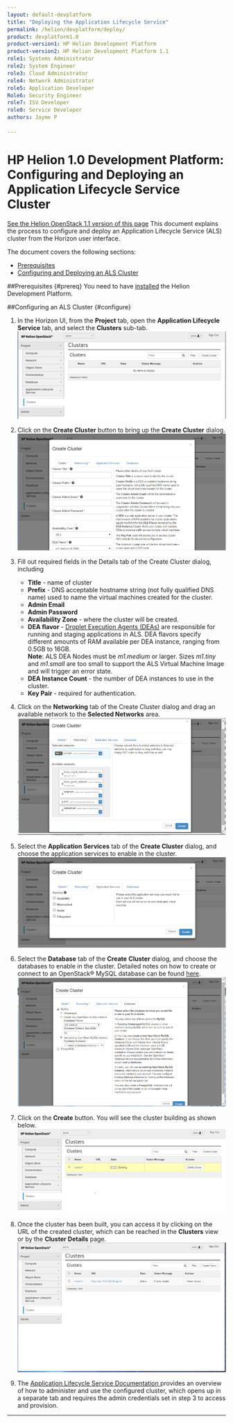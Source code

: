 ```yaml
---
layout: default-devplatform
title: "Deploying the Application Lifecycle Service"
permalink: /helion/devplatform/deploy/
product: devplatform1.0
product-version1: HP Helion Development Platform
product-version2: HP Helion Development Platform 1.1
role1: Systems Administrator 
role2: System Engineer
role3: Cloud Administrator
role4: Network Administrator
role5: Application Developer
Role6: Security Engineer
role7: ISV Developer 
role8: Service Developer
authors: Jayme P

---
```

<!--PUBLISHED-->
# HP Helion 1.0 Development Platform: Configuring and Deploying an Application Lifecycle Service Cluster
[See the Helion OpenStack 1.1 version of this page](/helion/devplatform/1.1/deploy/)
This document explains the process to configure and deploy an Application Lifecycle Service (ALS) cluster from the Horizon user interface.

The document covers the following sections:

- [Prerequisites](#prereq)
- [Configuring and Deploying  an ALS Cluster](#configure)

##Prerequisites {#prereq}
You need to have [installed](/helion/devplatform/install/) the Helion Development Platform.

##Configuring an ALS Cluster {#configure}
1.	In the Horizon UI, from the **Project** tab, open the **Application Lifecycle Service** tab, and select the **Clusters** sub-tab.<br><img src="media/ALSConfig1.png"/>
 
2.	Click on the **Create Cluster** button to bring up the **Create Cluster** dialog.<br><img src="media/ALSConfig2.png"/>
 
3.	Fill out required fields in the Details tab of the Create Cluster dialog, including
	- **Title** - name of cluster
	- **Prefix** - DNS acceptable hostname string (not fully qualified DNS name) used to name the virtual machines created for the cluster.
	- **Admin Email**
	- **Admin Password**
	- **Availability Zone** - where the cluster will be created.
	- **DEA flavor** - [Droplet Execution Agents (DEAs)](http://docs.cloudfoundry.org/concepts/architecture/execution-agent.html) are responsible for running and staging applications in ALS. DEA flavors specify different amounts of RAM available per DEA instance, ranging from 0.5GB to 16GB. <br>**Note**: ALS DEA Nodes must be *m1.medium* or larger. Sizes *m1.tiny* and *m1.small* are too small to support the ALS Virtual Machine Image and will trigger an error state.
	- **DEA Instance Count** - the number of DEA instances to use in the cluster.
	- **Key Pair** - required for authentication.

4.	Click on the **Networking** tab of the Create Cluster dialog and drag an available network to the **Selected Networks** area.<br><img src="media/ALSConfig3.png"/>

5.	Select the **Application Services** tab of the **Create Cluster** dialog, and choose the application services to enable in the cluster.<br><img src="media/ALSConfig4.png"/>

6.	Select the **Database** tab of the **Create** **Cluster** dialog, and choose the databases to enable in the cluster. Detailed notes on how to create or connect to an OpenStack&reg; MySQL database can be found [here](/helion/devplatform/connectdatabase/). <br><img src="media/ALSConfig5.png"/>
 
7.	Click on the **Create** button. You will see the cluster building as shown below.<br><img src="media/ALSConfig6.png"/>
 
8.	Once the cluster has been built, you can access it by clicking on the URL of the created cluster, which can be reached in the **Clusters** view or by the **Cluster Details** page. <br><img src="media/ALSConfig7.png"/>
 
1. The [Application Lifecycle Service Documentation ](/als/v1/) provides an overview of how to administer and use the configured cluster, which opens up in a separate tab and requires the admin credentials set in step 3 to access and provision.

----
